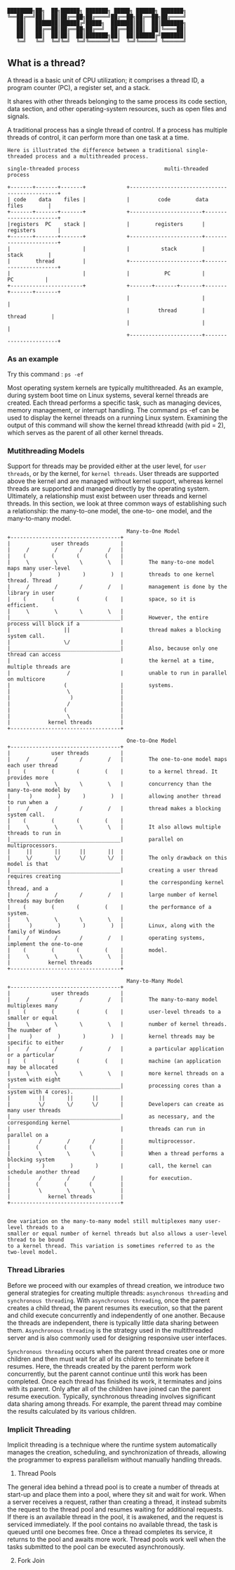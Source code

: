 ```
████████╗██╗  ██╗██████╗ ███████╗ █████╗ ██████╗ ███████╗    
╚══██╔══╝██║  ██║██╔══██╗██╔════╝██╔══██╗██╔══██╗██╔════╝    
   ██║   ███████║██████╔╝█████╗  ███████║██║  ██║███████╗    
   ██║   ██╔══██║██╔══██╗██╔══╝  ██╔══██║██║  ██║╚════██║    
   ██║   ██║  ██║██║  ██║███████╗██║  ██║██████╔╝███████║    
   ╚═╝   ╚═╝  ╚═╝╚═╝  ╚═╝╚══════╝╚═╝  ╚═╝╚═════╝ ╚══════╝    
```

## What is a thread?

A thread is a basic unit of CPU utilization; it comprises a thread ID, a program
counter (PC), a register set, and a stack.

It shares with other threads belonging to the same process its code section, data section, and other operating-system resources, such as open files and signals. 

A traditional process has a single thread of control. If a process has multiple threads of control, it can perform more than one task at a time.


```
Here is illustrated the difference between a traditional single-threaded process and a multithreaded process.

single-threaded process                           multi-threaded process 
         
+-------+-------+-------+             +-----------------------------------------------+
| code    data    files |             |         code        data         files        |
+-------+-------+-------+             +-----------------------+-----------------------+
|registers  PC    stack |             |        registers      |       registers       |
+-------+-------+-------+             +-----------------------+-----------------------+
|                       |             |          stack        |          stack        | 
|        thread         |             +-----------------------+-----------------------+
|                       |             |           PC          |           PC          | 
+-----------------------+             +-------+-------+-------+-------+-------+-------+
                                      |                       |                       |
                                      |         thread        |         thread        |
                                      |                       |                       |
                                      +-----------------------+-----------------------+
```

### As an example

Try this command : ```ps -ef```

Most operating system kernels are typically multithreaded. As an
example, during system boot time on Linux systems, several kernel threads
are created. Each thread performs a specific task, such as managing devices,
memory management, or interrupt handling. The command ps -ef can be
used to display the kernel threads on a running Linux system. Examining the
output of this command will show the kernel thread kthreadd (with pid = 2),
which serves as the parent of all other kernel threads.

### Mutithreading Models

Support for threads may be provided either at the user level, for ```user threads```, or by the kernel, for ```kernel threads```. User threads are supported above the kernel and
are managed without kernel support, whereas kernel threads are supported
and managed directly by the operating system. Ultimately, a relationship must exist between user threads and kernel threads. In this section, we look at three common
ways of establishing such a relationship: the many-to-one model, the one-to-
one model, and the many-to-many model.
```
                                      Many-to-One Model
+-----------------------------------+
|             user threads          |
|     /        /       /        /   |
|    (        (       (        (    |
|     \        \       \        \   |        The many-to-one model maps many user-level
|      )        )       )        )  |        threads to one kernel thread. Thread 
|     /        /       /        /   |        management is done by the library in user
|    (        (       (        (    |        space, so it is efficient.
|     \        \       \        \   |
|___________________________________|        However, the entire process will block if a 
|                 ||                |        thread makes a blocking system call.
|                 \/                |
|___________________________________|        Also, because only one thread can access
|                                   |        the kernel at a time, multiple threads are 
|                  /                |        unable to run in parallel on multicore 
|                 (                 |        systems.
|                  \                |
|                   )               |
|                  /                |
|                 (                 |
|                  \                |
|            kernel threads         |
+-----------------------------------+
 ```
 ```
                                       One-to-One Model
+-----------------------------------+
|             user threads          |
|     /        /       /        /   |        The one-to-one model maps each user thread
|    (        (       (        (    |        to a kernel thread. It provides more
|     \        \       \        \   |        concurrency than the many-to-one model by 
|      )        )       )        )  |        allowing another thread to run when a
|     /        /       /        /   |        thread makes a blocking system call.
|    (        (       (        (    |         
|     \        \       \        \   |        It also allows multiple threads to run in
|___________________________________|        parallel on multiprocessors.
|     ||       ||      ||       ||  |         
|     \/       \/      \/       \/  |        The only drawback on this model is that
|___________________________________|        creating a user thread requires creating
|                                   |        the corresponding kernel thread, and a
|     /        /       /        /   |        large number of kernel threads may burden
|    (        (       (        (    |        the performance of a system. 
|     \        \       \        \   |        
|      )        )       )        )  |        Linux, along with the family of Windows
|     /        /       /        /   |        operating systems, implement the one-to-one
|    (        (       (        (    |        model.
|     \        \       \        \   |        
|            kernel threads         |        
+-----------------------------------+
```
```
                                      Many-to-Many Model
+-----------------------------------+
|             user threads          |
|     /        /       /        /   |        The many-to-many model multiplexes many
|    (        (       (        (    |        user-level threads to a smaller or equal 
|     \        \       \        \   |        number of kernel threads. The nuumber of 
|      )        )       )        )  |        kernel threads may be specific to either
|     /        /       /        /   |        a particular application or a particular
|    (        (       (        (    |        machine (an application may be allocated
|     \        \       \        \   |        more kernel threads on a system with eight
|___________________________________|        processing cores than a system with 4 cores).
|         ||       ||      ||       |
|         \/       \/      \/       |        Developers can create as many user threads 
|___________________________________|        as necessary, and the corresponding kernel 
|                                   |        threads can run in parallel on a 
|         /        /       /        |        multiprocessor.
|        (        (       (         |
|         \        \       \        |        When a thread performs a blocking system 
|          )        )       )       |        call, the kernel can schedule another thread
|         /        /       /        |        for execution.
|        (        (       (         |
|         \        \       \        |
|            kernel threads         |
+-----------------------------------+


One variation on the many-to-many model still multiplexes many user-level threads to a 
smaller or equal number of kernel threads but also allows a user-level thread to be bound
to a kernel thread. This variation is sometimes referred to as the two-level model.
```

### Thread Libraries

Before we proceed with our examples of thread creation, we introduce two general strategies for creating multiple threads: ```asynchronous threading``` and ```synchronous threading```. With ```asynchronous threading```, once the parent creates a child thread, the parent resumes its execution, so that the parent and child execute concurrently and independently of one another. Because the threads are independent, there is typically little data sharing between them. ```Asynchronous threading``` is the strategy used in the multithreaded server and is also commonly used for designing responsive user interfaces.

```Synchronous threading``` occurs when the parent thread creates one or more children and then must wait for all of its children to terminate before it resumes. Here, the threads created by the parent perform work concurrently, but the parent cannot continue until this work has been completed. Once each thread has finished its work, it terminates and joins with its parent. Only after all of the children have joined can the parent resume execution. Typically, synchronous threading involves significant data sharing among threads. For example, the parent thread may combine the results calculated by its various children.

### Implicit Threading

Implicit threading is a technique where the runtime system automatically manages the creation, scheduling, and synchronization of threads, allowing the programmer to express parallelism without manually handling threads.

1. Thread Pools

The general idea behind a thread pool is to create a number of threads at start-up and place them into a pool, where they sit and wait for work. When a server receives a  request, rather than creating a thread, it instead submits the request to the thread pool  and resumes waiting for additional requests. If there is an available thread in the pool, it is awakened, and the request is serviced immediately. If the pool contains no  available thread, the task is queued until one becomes free. Once a thread completes its  service, it returns to the pool and awaits more work. Thread pools work well when the  tasks submitted to the pool can be executed asynchronously.

2. Fork Join
```

```

